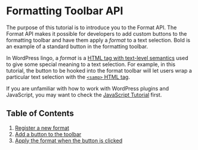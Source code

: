 # Formatting Toolbar API

The purpose of this tutorial is to introduce you to the Format API. The Format API makes it possible for developers to add custom buttons to the formatting toolbar and have them apply a _format_ to a text selection. Bold is an example of a standard button in the formatting toolbar.

In WordPress lingo, a _format_ is a [HTML tag with text-level semantics](https://www.w3.org/TR/html5/textlevel-semantics.html#text-level-semantics-usage-summary) used to give some special meaning to a text selection. For example, in this tutorial, the button to be hooked into the format toolbar will let users wrap a particular text selection with the [`<samp>` HTML tag](https://developer.mozilla.org/en-US/docs/Web/HTML/Element/samp).

If you are unfamiliar with how to work with WordPress plugins and JavaScript, you may want to check the [JavaScript Tutorial](/docs/how-to-guides/javascript/README.md) first.

## Table of Contents

1. [Register a new format](/docs/how-to-guides/format-api/1-register-format.md)
2. [Add a button to the toolbar](/docs/how-to-guides/format-api/2-toolbar-button.md)
3. [Apply the format when the button is clicked](/docs/how-to-guides/format-api/3-apply-format.md)
